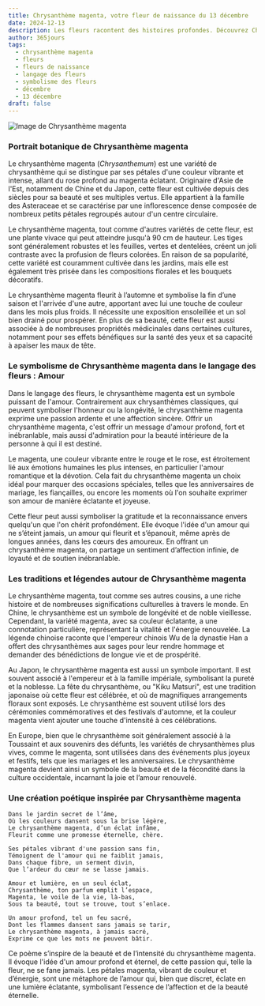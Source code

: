 ```yaml
---
title: Chrysanthème magenta, votre fleur de naissance du 13 décembre
date: 2024-12-13
description: Les fleurs racontent des histoires profondes. Découvrez Chrysanthème magenta, votre fleur de naissance du 13 décembre, ses symboles et récits fascinants. Plongez dans sa signification et son langage unique dans l'art floral.
author: 365jours
tags:
  - chrysanthème magenta
  - fleurs
  - fleurs de naissance
  - langage des fleurs
  - symbolisme des fleurs
  - décembre
  - 13 décembre
draft: false
---
```



![Image de Chrysanthème magenta](https://cdn.pixabay.com/photo/2019/02/08/13/11/chrysanthemum-3983195_640.jpg#center)


### Portrait botanique de Chrysanthème magenta

Le chrysanthème magenta (_Chrysanthemum_) est une variété de chrysanthème qui se distingue par ses pétales d'une couleur vibrante et intense, allant du rose profond au magenta éclatant. Originaire d'Asie de l'Est, notamment de Chine et du Japon, cette fleur est cultivée depuis des siècles pour sa beauté et ses multiples vertus. Elle appartient à la famille des Asteraceae et se caractérise par une inflorescence dense composée de nombreux petits pétales regroupés autour d'un centre circulaire.

Le chrysanthème magenta, tout comme d'autres variétés de cette fleur, est une plante vivace qui peut atteindre jusqu'à 90 cm de hauteur. Les tiges sont généralement robustes et les feuilles, vertes et dentelées, créent un joli contraste avec la profusion de fleurs colorées. En raison de sa popularité, cette variété est couramment cultivée dans les jardins, mais elle est également très prisée dans les compositions florales et les bouquets décoratifs.

Le chrysanthème magenta fleurit à l’automne et symbolise la fin d’une saison et l'arrivée d'une autre, apportant avec lui une touche de couleur dans les mois plus froids. Il nécessite une exposition ensoleillée et un sol bien drainé pour prospérer. En plus de sa beauté, cette fleur est aussi associée à de nombreuses propriétés médicinales dans certaines cultures, notamment pour ses effets bénéfiques sur la santé des yeux et sa capacité à apaiser les maux de tête.

### Le symbolisme de Chrysanthème magenta dans le langage des fleurs : Amour

Dans le langage des fleurs, le chrysanthème magenta est un symbole puissant de l'amour. Contrairement aux chrysanthèmes classiques, qui peuvent symboliser l'honneur ou la longévité, le chrysanthème magenta exprime une passion ardente et une affection sincère. Offrir un chrysanthème magenta, c'est offrir un message d'amour profond, fort et inébranlable, mais aussi d'admiration pour la beauté intérieure de la personne à qui il est destiné.

Le magenta, une couleur vibrante entre le rouge et le rose, est étroitement lié aux émotions humaines les plus intenses, en particulier l'amour romantique et la dévotion. Cela fait du chrysanthème magenta un choix idéal pour marquer des occasions spéciales, telles que les anniversaires de mariage, les fiançailles, ou encore les moments où l'on souhaite exprimer son amour de manière éclatante et joyeuse.

Cette fleur peut aussi symboliser la gratitude et la reconnaissance envers quelqu'un que l'on chérit profondément. Elle évoque l'idée d'un amour qui ne s’éteint jamais, un amour qui fleurit et s’épanouit, même après de longues années, dans les cœurs des amoureux. En offrant un chrysanthème magenta, on partage un sentiment d’affection infinie, de loyauté et de soutien inébranlable.

### Les traditions et légendes autour de Chrysanthème magenta

Le chrysanthème magenta, tout comme ses autres cousins, a une riche histoire et de nombreuses significations culturelles à travers le monde. En Chine, le chrysanthème est un symbole de longévité et de noble vieillesse. Cependant, la variété magenta, avec sa couleur éclatante, a une connotation particulière, représentant la vitalité et l'énergie renouvelée. La légende chinoise raconte que l'empereur chinois Wu de la dynastie Han a offert des chrysanthèmes aux sages pour leur rendre hommage et demander des bénédictions de longue vie et de prospérité.

Au Japon, le chrysanthème magenta est aussi un symbole important. Il est souvent associé à l'empereur et à la famille impériale, symbolisant la pureté et la noblesse. La fête du chrysanthème, ou "Kiku Matsuri", est une tradition japonaise où cette fleur est célébrée, et où de magnifiques arrangements floraux sont exposés. Le chrysanthème est souvent utilisé lors des cérémonies commémoratives et des festivals d'automne, et la couleur magenta vient ajouter une touche d'intensité à ces célébrations.

En Europe, bien que le chrysanthème soit généralement associé à la Toussaint et aux souvenirs des défunts, les variétés de chrysanthèmes plus vives, comme le magenta, sont utilisées dans des événements plus joyeux et festifs, tels que les mariages et les anniversaires. Le chrysanthème magenta devient ainsi un symbole de la beauté et de la fécondité dans la culture occidentale, incarnant la joie et l’amour renouvelé.

### Une création poétique inspirée par Chrysanthème magenta

```
Dans le jardin secret de l’âme,
Où les couleurs dansent sous la brise légère,
Le chrysanthème magenta, d’un éclat infâme,
Fleurit comme une promesse éternelle, chère.

Ses pétales vibrant d'une passion sans fin,
Témoignent de l'amour qui ne faiblit jamais,
Dans chaque fibre, un serment divin,
Que l’ardeur du cœur ne se lasse jamais.

Amour et lumière, en un seul éclat,
Chrysanthème, ton parfum emplit l’espace,
Magenta, le voile de la vie, là-bas,
Sous ta beauté, tout se trouve, tout s’enlace.

Un amour profond, tel un feu sacré,
Dont les flammes dansent sans jamais se tarir,
Le chrysanthème magenta, à jamais sacré,
Exprime ce que les mots ne peuvent bâtir.
```

Ce poème s’inspire de la beauté et de l’intensité du chrysanthème magenta. Il évoque l'idée d'un amour profond et éternel, de cette passion qui, telle la fleur, ne se fane jamais. Les pétales magenta, vibrant de couleur et d’énergie, sont une métaphore de l’amour qui, bien que discret, éclate en une lumière éclatante, symbolisant l’essence de l’affection et de la beauté éternelle.